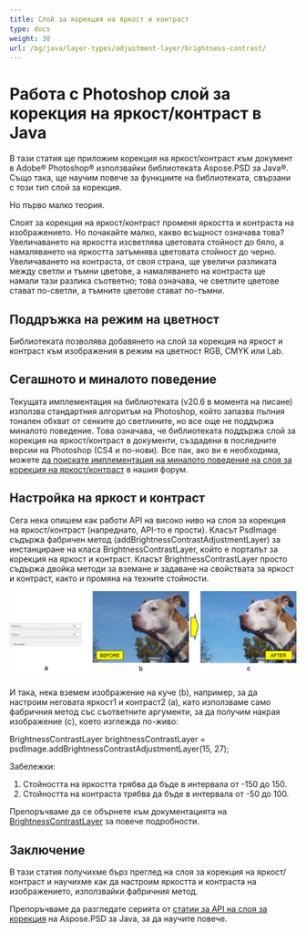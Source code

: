 ```yaml
---
title: Слой за корекция на яркост и контраст
type: docs
weight: 30
url: /bg/java/layer-types/adjustment-layer/brightness-contrast/
---
```


# Работа с Photoshop слой за корекция на яркост/контраст в Java

В тази статия ще приложим корекция на яркост/контраст към документ в Adobe® Photoshop® използвайки библиотеката Aspose.PSD за Java®. Също така, ще научим повече за функциите на библиотеката, свързани с този тип слой за корекция.

Но първо малко теория.

Слоят за корекция на яркост/контраст променя яркостта и контраста на изображението. Но почакайте малко, какво всъщност означава това? Увеличаването на яркостта изсветлява цветовата стойност до бяло, а намаляването на яркостта затъмнява цветовата стойност до черно. Увеличаването на контраста, от своя страна, ще увеличи разликата между светли и тъмни цветове, а намаляването на контраста ще намали тази разлика съответно; това означава, че светлите цветове стават по-светли, а тъмните цветове стават по-тъмни.

## Поддръжка на режим на цветност

Библиотеката позволява добавянето на слой за корекция на яркост и контраст към изображения в режим на цветност RGB, CMYK или Lab.

## Сегашното и миналото поведение

Текущата имплементация на библиотеката (v20.6 в момента на писане) използва стандартния алгоритъм на Photoshop, който запазва пълния тонален обхват от сенките до светлините, но все още не поддържа миналото поведение. Това означава, че библиотеката поддържа слой за корекция на яркост/контраст в документи, създадени в последните версии на Photoshop (CS4 и по-нови). Все пак, ако ви е необходима, можете [да поискате имплементация на миналото поведение на слоя за корекция на яркост/контраст](https://forum.aspose.com/c/psd) в нашия форум.

## Настройка на яркост и контраст

Сега нека опишем как работи API на високо ниво на слоя за корекция на яркост/контраст (напреднато, API-то е прости). Класът PsdImage съдържа фабричен метод (addBrightnessContrastAdjustmentLayer) за инстанциране на класа BrightnessContrastLayer, който е порталът за корекция на яркост и контраст. Класът BrightnessContrastLayer просто съдържа двойка методи за вземане и задаване на свойствата за яркост и контраст, както и промяна на техните стойности.

![|Пример на слой за корекция на яркост/контраст в PSD](brightness-contrast-psd-adjustment-layer-figure-1.png)

И така, нека вземем изображение на куче (b), например, за да настроим неговата яркост1 и контраст2 (a), като използваме само фабричния метод със съответните аргументи, за да получим накрая изображение (c), което изглежда по-живо:

BrightnessContrastLayer brightnessContrastLayer = psdImage.addBrightnessContrastAdjustmentLayer(15, 27);

Забележки:

1. Стойността на яркостта трябва да бъде в интервала от -150 до 150.
2. Стойността на контраста трябва да бъде в интервала от -50 до 100.

Препоръчваме да се обърнете към документацията на [BrightnessContrastLayer](https://reference.aspose.com/psd/java/com.aspose.psd.fileformats.psd.layers.adjustmentlayers/BrightnessContrastLayer) за повече подробности.

## Заключение

В тази статия получихме бърз преглед на слоя за корекция на яркост/контраст и научихме как да настроим яркостта и контраста на изображението, използвайки фабричния метод.

Препоръчваме да разгледате серията от [статии за API на слоя за корекция](/bg/java/layer-types/adjustment-layer/) на Aspose.PSD за Java, за да научите повече.
